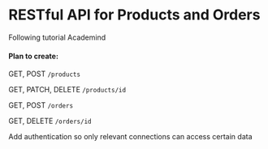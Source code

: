 # RESTful API for Products and Orders

Following tutorial Academind

#### Plan to create:

GET, POST `/products`

GET, PATCH, DELETE `/products/id`

GET, POST `/orders`

GET, DELETE `/orders/id`

Add authentication so only relevant connections can access certain data
